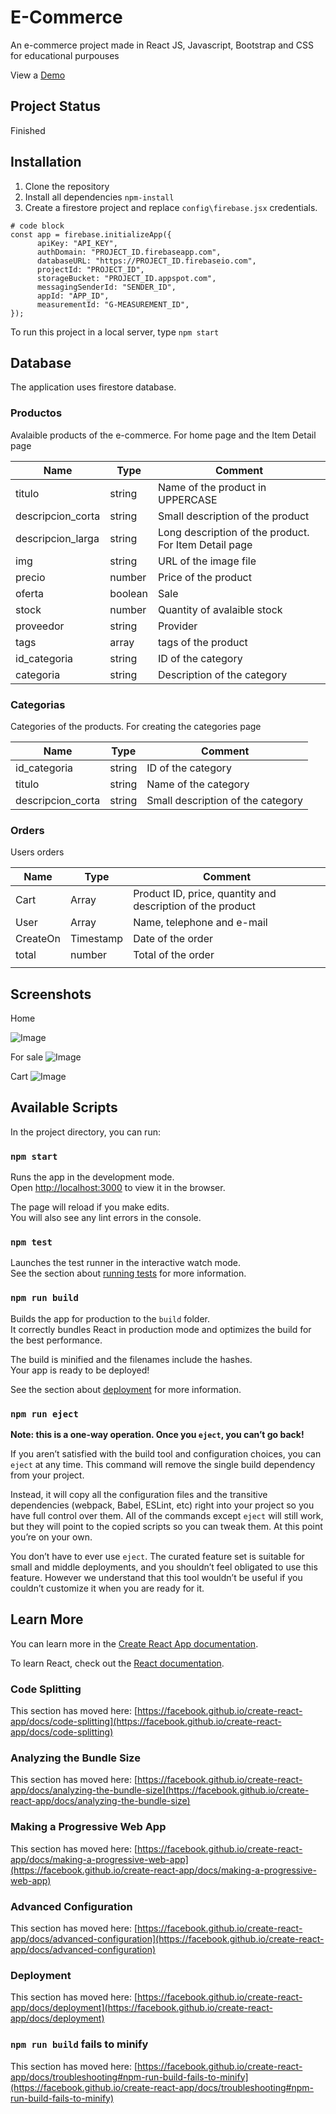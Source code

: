 # E-Commerce

An e-commerce project made in React JS, Javascript, Bootstrap and CSS for educational purpouses

View a [Demo](https://loving-hugle-903a15.netlify.app/)

## Project Status

Finished

## Installation

1. Clone the repository
2. Install all dependencies `npm-install`
3. Create a firestore project and replace `config\firebase.jsx` credentials.

```
# code block
const app = firebase.initializeApp({
	  apiKey: "API_KEY",
	  authDomain: "PROJECT_ID.firebaseapp.com",
	  databaseURL: "https://PROJECT_ID.firebaseio.com",
	  projectId: "PROJECT_ID",
	  storageBucket: "PROJECT_ID.appspot.com",
	  messagingSenderId: "SENDER_ID",
	  appId: "APP_ID",
	  measurementId: "G-MEASUREMENT_ID",
});
```

To run this project in a local server, type `npm start` 

## Database

The application uses firestore database. 

### Productos
Avalaible products of the e-commerce. For home page and the Item Detail page

| Name              | Type    | Comment                                               |
|-------------------|---------|-------------------------------------------------------|
| titulo            | string  | Name of the product in UPPERCASE                      |
| descripcion_corta | string  | Small description of the product                      |
| descripcion_larga | string  | Long description of the product. For Item Detail page |
| img               | string  | URL of the image file                                 |
| precio            | number  | Price of the product                                  |
| oferta            | boolean | Sale                                                  |
| stock             | number  | Quantity of avalaible stock                           |
| proveedor         | string  | Provider                                              |
| tags              | array   | tags of the product                                   |
| id_categoria      | string  | ID of the category                                    |
| categoria         | string  | Description of the category                           |


### Categorias
Categories of the products. For creating the categories page

| Name              | Type   | Comment                           |
|-------------------|--------|-----------------------------------|
| id_categoria      | string | ID of the category                |
| titulo            | string | Name of the category              |
| descripcion_corta | string | Small description of the category |

### Orders
Users orders

| Name     | Type      | Comment                                                    |
|----------|-----------|------------------------------------------------------------|
| Cart     | Array     | Product ID, price, quantity and description of the product |
| User     | Array     | Name, telephone and e-mail                                 |
| CreateOn | Timestamp | Date of the order                                          |
| total    | number    | Total of the order                                         |
|          |           |                                                            |

## Screenshots

Home

![Image](https://res.cloudinary.com/dfgfcd6ob/image/upload/v1619643090/home_zfebdt.png)

For sale
![Image](https://res.cloudinary.com/dfgfcd6ob/image/upload/v1619643089/search_knovm4.png)

Cart
![Image](https://res.cloudinary.com/dfgfcd6ob/image/upload/v1619643089/cart_qfw4ww.png)

## Available Scripts

In the project directory, you can run:

### `npm start`

Runs the app in the development mode.\
Open [http://localhost:3000](http://localhost:3000) to view it in the browser.

The page will reload if you make edits.\
You will also see any lint errors in the console.

### `npm test`

Launches the test runner in the interactive watch mode.\
See the section about [running tests](https://facebook.github.io/create-react-app/docs/running-tests) for more information.

### `npm run build`

Builds the app for production to the `build` folder.\
It correctly bundles React in production mode and optimizes the build for the best performance.

The build is minified and the filenames include the hashes.\
Your app is ready to be deployed!

See the section about [deployment](https://facebook.github.io/create-react-app/docs/deployment) for more information.

### `npm run eject`

**Note: this is a one-way operation. Once you `eject`, you can’t go back!**

If you aren’t satisfied with the build tool and configuration choices, you can `eject` at any time. This command will remove the single build dependency from your project.

Instead, it will copy all the configuration files and the transitive dependencies (webpack, Babel, ESLint, etc) right into your project so you have full control over them. All of the commands except `eject` will still work, but they will point to the copied scripts so you can tweak them. At this point you’re on your own.

You don’t have to ever use `eject`. The curated feature set is suitable for small and middle deployments, and you shouldn’t feel obligated to use this feature. However we understand that this tool wouldn’t be useful if you couldn’t customize it when you are ready for it.

## Learn More

You can learn more in the [Create React App documentation](https://facebook.github.io/create-react-app/docs/getting-started).

To learn React, check out the [React documentation](https://reactjs.org/).

### Code Splitting

This section has moved here: [https://facebook.github.io/create-react-app/docs/code-splitting](https://facebook.github.io/create-react-app/docs/code-splitting)

### Analyzing the Bundle Size

This section has moved here: [https://facebook.github.io/create-react-app/docs/analyzing-the-bundle-size](https://facebook.github.io/create-react-app/docs/analyzing-the-bundle-size)

### Making a Progressive Web App

This section has moved here: [https://facebook.github.io/create-react-app/docs/making-a-progressive-web-app](https://facebook.github.io/create-react-app/docs/making-a-progressive-web-app)

### Advanced Configuration

This section has moved here: [https://facebook.github.io/create-react-app/docs/advanced-configuration](https://facebook.github.io/create-react-app/docs/advanced-configuration)

### Deployment

This section has moved here: [https://facebook.github.io/create-react-app/docs/deployment](https://facebook.github.io/create-react-app/docs/deployment)

### `npm run build` fails to minify

This section has moved here: [https://facebook.github.io/create-react-app/docs/troubleshooting#npm-run-build-fails-to-minify](https://facebook.github.io/create-react-app/docs/troubleshooting#npm-run-build-fails-to-minify)
